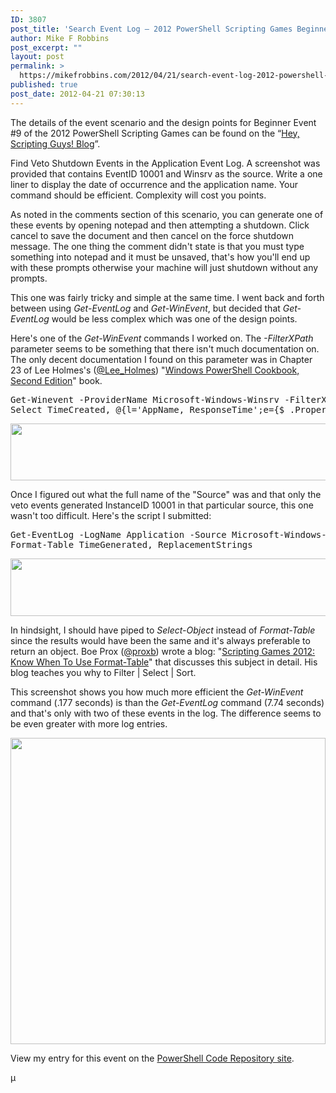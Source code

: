 ```yaml
---
ID: 3807
post_title: 'Search Event Log – 2012 PowerShell Scripting Games Beginner Event #9'
author: Mike F Robbins
post_excerpt: ""
layout: post
permalink: >
  https://mikefrobbins.com/2012/04/21/search-event-log-2012-powershell-scripting-games-beginner-event-9/
published: true
post_date: 2012-04-21 07:30:13
---
```

The details of the event scenario and the design points for Beginner Event #9 of the 2012 PowerShell Scripting Games can be found on the “<a href="http://blogs.technet.com/b/heyscriptingguy/archive/2012/04/12/the-2012-scripting-games-beginner-event-9-search-the-event-log.aspx" target="_blank">Hey, Scripting Guys! Blog</a>”.

Find Veto Shutdown Events in the Application Event Log. A screenshot was provided that contains EventID 10001 and Winsrv as the source. Write a one liner to display the date of occurrence and the application name. Your command should be efficient. Complexity will cost you points.

As noted in the comments section of this scenario, you can generate one of these events by opening notepad and then attempting a shutdown. Click cancel to save the document and then cancel on the force shutdown message. The one thing the comment didn't state is that you must type something into notepad and it must be unsaved, that's how you'll end up with these prompts otherwise your machine will just shutdown without any prompts.

This one was fairly tricky and simple at the same time. I went back and forth between using <em>Get-EventLog</em> and <em>Get-WinEvent</em>, but decided that <em>Get-EventLog</em> would be less complex which was one of the design points.

Here's one of the <em>Get-WinEvent</em> commands I worked on. The <em>-FilterXPath</em> parameter seems to be something that there isn't much documentation on. The only decent documentation I found on this parameter was in Chapter 23 of Lee Holmes's (<a href="http://twitter.com/Lee_Holmes" target="_blank">@Lee_Holmes</a>) "<a href="http://shop.oreilly.com/product/9780596801519.do" target="_blank">Windows PowerShell Cookbook, Second Edition</a>" book.
<pre class="lang:ps decode:true">Get-Winevent -ProviderName Microsoft-Windows-Winsrv -FilterXPath "*[System[(EventID=10001)]]" |
Select TimeCreated, @{l='AppName, ResponseTime';e={$_.Properties[0].Value, $_.Properties[1].Value}}</pre>
<a href="http://mikefrobbins.com/wp-content/uploads/2012/04/2012sg-be9-11.png"><img class="alignnone size-full wp-image-3900" title="2012sg-be9-11" alt="" src="http://mikefrobbins.com/wp-content/uploads/2012/04/2012sg-be9-11.png" width="640" height="91" /></a>

Once I figured out what the full name of the "Source" was and that only the veto events generated InstanceID 10001 in that particular source, this one wasn't too difficult. Here's the script I submitted:
<pre class="lang:ps decode:true crayon-selected" title="Beginner Category Event #9 of the 2012 Scripting Games">Get-EventLog -LogName Application -Source Microsoft-Windows-Winsrv -InstanceId 10001 |
Format-Table TimeGenerated, ReplacementStrings</pre>
<a href="http://mikefrobbins.com/wp-content/uploads/2012/04/2012sg-be9-21.png"><img class="alignnone size-full wp-image-3902" title="2012sg-be9-21" alt="" src="http://mikefrobbins.com/wp-content/uploads/2012/04/2012sg-be9-21.png" width="640" height="92" /></a>

In hindsight, I should have piped to <em>Select-Object</em> instead of <em>Format-Table</em> since the results would have been the same and it's always preferable to return an object. Boe Prox (<a href="http://twitter.com/proxb" target="_blank">@proxb</a>) wrote a blog: "<a href="http://learn-powershell.net/2012/04/18/scripting-games-2012-know-when-to-use-format-table/" target="_blank">Scripting Games 2012: Know When To Use Format-Table</a>" that discusses this subject in detail. His blog teaches you why to Filter | Select | Sort.

This screenshot shows you how much more efficient the <em>Get-WinEvent</em> command (.177 seconds) is than the <em>Get-EventLog</em> command (7.74 seconds) and that's only with two of these events in the log. The difference seems to be even greater with more log entries.

<a href="http://mikefrobbins.com/wp-content/uploads/2012/04/2012sg-be9-32.png"><img class="alignnone size-full wp-image-3914" title="2012sg-be9-32" alt="" src="http://mikefrobbins.com/wp-content/uploads/2012/04/2012sg-be9-32.png" width="504" height="490" /></a>

View my entry for this event on the <a href="http://2012sg.poshcode.org/5277" target="_blank">PowerShell Code Repository site</a>.

µ